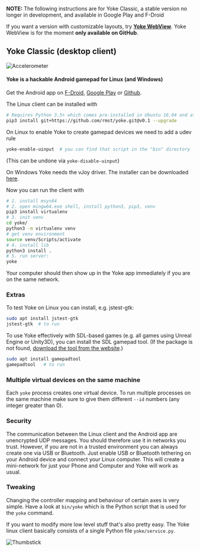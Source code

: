 **NOTE:** The following instructions are for Yoke Classic, a stable version no longer in development, and available in Google Play and F-Droid

If you want a version with customizable layouts, try [**Yoke WebView**](WEBVIEW.md). Yoke WebView is for the moment **only available on GitHub**.

## Yoke Classic (desktop client)

![Accelerometer](media/flightgear.gif)

#### Yoke is a hackable Android gamepad for Linux (and Windows)

Get the Android app on [F-Droid](https://f-droid.org/packages/com.simonramstedt.yoke/), [Google Play](https://play.google.com/store/apps/details?id=com.simonramstedt.yoke) or [Github](https://github.com/rmst/yoke-android).

The Linux client can be installed with
```bash
# Requires Python 3.5+ which comes pre-installed in Ubuntu 16.04 and after.
pip3 install git+https://github.com/rmst/yoke.git@v0.1 --upgrade
```
On Linux to enable Yoke to create gamepad devices we need to add a udev rule
```bash
yoke-enable-uinput  # you can find that script in the "bin" directory
```
(This can be undone via `yoke-disable-uinput`)

On Windows Yoke needs the vJoy driver. The installer can be downloaded [here](https://sourceforge.net/projects/vjoystick/).

Now you can run the client with
```bash
# 1. install msys64
# 2. open mingw64.exe shell, install python3, pip3, venv
pip3 install virtualenv
# 3. init venv
cd yoke/
python3 -m virtualenv venv
# get venv environment
source venv/Scripts/activate
# 4. install lib
python3 install .
# 5. run server:
yoke
```
Your computer should then show up in the Yoke app immediately if you are on the same network.

### Extras
To test Yoke on Linux you can install, e.g. jstest-gtk:
```bash
sudo apt install jstest-gtk
jstest-gtk  # to run
```

To use Yoke effectively with SDL-based games (e.g. all games using Unreal Engine or Unity3D), you can install the SDL gamepad tool. (If the package is not found, [download the tool from the website](http://generalarcade.com/gamepadtool/).)
```bash
sudo apt install gamepadtool
gamepadtool   # to run
```

### Multiple virtual devices on the same machine
Each `yoke` process creates one virtual device. To run multiple processes on the same machine make sure to give them different `--id` numbers (any integer greater than 0).

### Security
The communication between the Linux client and the Android app are unencrypted UDP messages. You should therefore use it in networks you trust. However, if you are not in a trusted environment you can always create one via USB or Bluetooth. Just enable USB or Bluetooth tethering on your Android device and connect your Linux computer. This will create a mini-network for just your Phone and Computer and Yoke will work as usual.

### Tweaking
Changing the controller mapping and behaviour of certain axes is very simple. Have a look at `bin/yoke` which is the Python script that is used for the `yoke` command.

If you want to modify more low level stuff that's also pretty easy. The Yoke linux client basically consists of a single Python file `yoke/service.py`.

![Thumbstick](media/thumbstick.gif)

